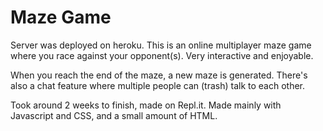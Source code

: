 # Maze Game

Server was deployed on heroku.
This is an online multiplayer maze game where you race against your opponent(s). Very interactive and enjoyable. 

When you reach the end of the maze, a new maze is generated.
There's also a chat feature where multiple people can (trash) talk to each other.

Took around 2 weeks to finish, made on Repl.it. Made mainly with Javascript and CSS, and a small amount of HTML. 
